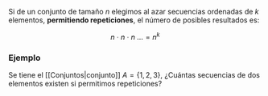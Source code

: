 
Si de un conjunto de tamaño $n$ elegimos al azar secuencias ordenadas de $k$ elementos, **permitiendo repeticiones**, el número de posibles resultados es: 

$$n\ ·\ n\ ·\ n\ \dots = n^k$$ 
### Ejemplo

Se tiene el [[Conjuntos|conjunto]] $A=\lbrace 1,2,3\rbrace$, ¿Cuántas secuencias de dos elementos existen si permitimos repeticiones? 